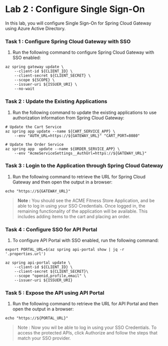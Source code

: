 # Lab 2 : Configure Single Sign-On
 
In this lab, you will configure Single Sign-On for Spring Cloud Gateway using Azure Active Directory.
 
### Task 1 : Configure Spring Cloud Gateway with SSO  

1. Run the following command to configure Spring Cloud Gateway with SSO enabled:

```shell
az spring gateway update \
    --client-id ${CLIENT_ID} \
    --client-secret ${CLIENT_SECRET} \
    --scope ${SCOPE} \
    --issuer-uri ${ISSUER_URI} \
    --no-wait
 ```   

### Task 2 : Update the Existing Applications 

1. Run the following command to update the existing applications to use authorization information from Spring Cloud Gateway:

```shell
# Update the Cart Service
az spring app update --name ${CART_SERVICE_APP} \
    --env "AUTH_URL=https://${GATEWAY_URL}" "CART_PORT=8080" 
    
# Update the Order Service
az spring app  update --name ${ORDER_SERVICE_APP} \
    --env "AcmeServiceSettings__AuthUrl=https://${GATEWAY_URL}" 
```

### Task 3 : Login to the Application through Spring Cloud Gateway 

1. Run the following command to retrieve the URL for Spring Cloud Gateway and then open the output in a browser:

```shell
echo "https://${GATEWAY_URL}"
```

> **Note :** You should see the ACME Fitness Store Application, and be able to log in using your SSO Credentials. Once logged in, the remaining functionality of the application will be available. This includes adding items to the cart and placing an order.

### Task 4 : Configure SSO for API Portal 

1. To configure API Portal with SSO enabled, run the following command:

```shell
export PORTAL_URL=$(az spring api-portal show | jq -r '.properties.url')

az spring api-portal update \
    --client-id ${CLIENT_ID} \
    --client-secret ${CLIENT_SECRET}\
    --scope "openid,profile,email" \
    --issuer-uri ${ISSUER_URI}
```

### Task 5 : Expose the API using API Portal 

1. Run the following command to retrieve the URL for API Portal and then open the output in a browser: 

```shell
echo "https://${PORTAL_URL}"
```

> Note : Now you wil be able to log in using your SSO Credentials. To access the protected APIs, click Authorize and follow the steps that match your SSO provider.
>
